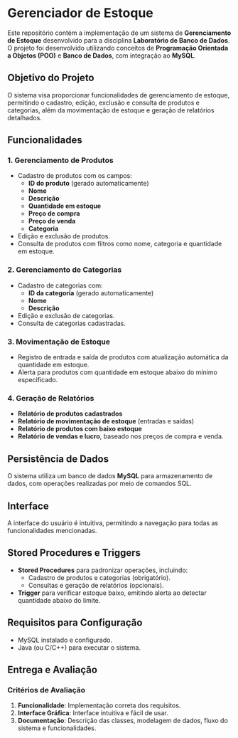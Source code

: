 # Gerenciador de Estoque

Este repositório contém a implementação de um sistema de **Gerenciamento de Estoque** desenvolvido para a disciplina **Laboratório de Banco de Dados**. O projeto foi desenvolvido utilizando conceitos de **Programação Orientada a Objetos (POO)** e **Banco de Dados**, com integração ao **MySQL**.

## Objetivo do Projeto

O sistema visa proporcionar funcionalidades de gerenciamento de estoque, permitindo o cadastro, edição, exclusão e consulta de produtos e categorias, além da movimentação de estoque e geração de relatórios detalhados.

## Funcionalidades

### 1. Gerenciamento de Produtos

- Cadastro de produtos com os campos:
  - **ID do produto** (gerado automaticamente)
  - **Nome**
  - **Descrição**
  - **Quantidade em estoque**
  - **Preço de compra**
  - **Preço de venda**
  - **Categoria**
- Edição e exclusão de produtos.
- Consulta de produtos com filtros como nome, categoria e quantidade em estoque.

### 2. Gerenciamento de Categorias

- Cadastro de categorias com:
  - **ID da categoria** (gerado automaticamente)
  - **Nome**
  - **Descrição**
- Edição e exclusão de categorias.
- Consulta de categorias cadastradas.

### 3. Movimentação de Estoque

- Registro de entrada e saída de produtos com atualização automática da quantidade em estoque.
- Alerta para produtos com quantidade em estoque abaixo do mínimo especificado.

### 4. Geração de Relatórios

- **Relatório de produtos cadastrados**
- **Relatório de movimentação de estoque** (entradas e saídas)
- **Relatório de produtos com baixo estoque**
- **Relatório de vendas e lucro**, baseado nos preços de compra e venda.

## Persistência de Dados

O sistema utiliza um banco de dados **MySQL** para armazenamento de dados, com operações realizadas por meio de comandos SQL.

## Interface

A interface do usuário é intuitiva, permitindo a navegação para todas as funcionalidades mencionadas.

## Stored Procedures e Triggers

- **Stored Procedures** para padronizar operações, incluindo:
  - Cadastro de produtos e categorias (obrigatório).
  - Consultas e geração de relatórios (opcionais).
- **Trigger** para verificar estoque baixo, emitindo alerta ao detectar quantidade abaixo do limite.

## Requisitos para Configuração

- MySQL instalado e configurado.
- Java (ou C/C++) para executar o sistema.

## Entrega e Avaliação

### Critérios de Avaliação

1. **Funcionalidade**: Implementação correta dos requisitos.
2. **Interface Gráfica**: Interface intuitiva e fácil de usar.
3. **Documentação**: Descrição das classes, modelagem de dados, fluxo do sistema e funcionalidades.
